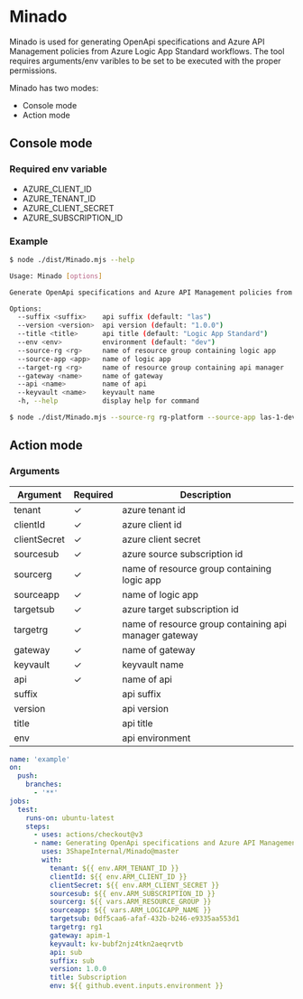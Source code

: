 # Minado

Minado is used for generating OpenApi specifications and Azure API Management policies from Azure Logic App Standard workflows. The tool requires arguments/env varibles to be set to be executed with the proper permissions.

Minado has two modes:

- Console mode
- Action mode

## Console mode

### Required env variable

- AZURE_CLIENT_ID
- AZURE_TENANT_ID
- AZURE_CLIENT_SECRET
- AZURE_SUBSCRIPTION_ID

### Example

```bash
$ node ./dist/Minado.mjs --help

Usage: Minado [options]

Generate OpenApi specifications and Azure API Management policies from Azure Logic App Standard workflows.

Options:
  --suffix <suffix>    api suffix (default: "las")
  --version <version>  api version (default: "1.0.0")
  --title <title>      api title (default: "Logic App Standard")
  --env <env>          environment (default: "dev")
  --source-rg <rg>     name of resource group containing logic app
  --source-app <app>   name of logic app
  --target-rg <rg>     name of resource group containing api manager
  --gateway <name>     name of gateway
  --api <name>         name of api
  --keyvault <name>    keyvault name
  -h, --help           display help for command

$ node ./dist/Minado.mjs --source-rg rg-platform --source-app las-1-dev --target-rg rg-platform --gateway apim-group-dev --api las-1-dev --keyvault kv-bubf2njz1skn2aeqrvtb --suffix las-1-dev
```

## Action mode

### Arguments

| Argument     | Required | Description                                           |
|--------------|----------|-------------------------------------------------------|
| tenant       | ✓        | azure tenant id                                       |
| clientId     | ✓        | azure client id                                       |
| clientSecret | ✓        | azure client secret                                   |
| sourcesub    | ✓        | azure source subscription id                          |
| sourcerg     | ✓        | name of resource group containing logic app           |
| sourceapp    | ✓        | name of logic app                                     |
| targetsub    | ✓        | azure target subscription id                          |
| targetrg     | ✓        | name of resource group containing api manager gateway |
| gateway      | ✓        | name of gateway                                       |
| keyvault     | ✓        | keyvault name                                         |
| api          | ✓        | name of api                                           |
| suffix       |          | api suffix                                            |
| version      |          | api version                                           |
| title        |          | api title                                             |
| env          |          | api environment                                       |

```yml
name: 'example'
on:
  push:
    branches:    
      - '**'
jobs:
  test:
    runs-on: ubuntu-latest
    steps:
      - uses: actions/checkout@v3
      - name: Generating OpenApi specifications and Azure API Management policies from Azure Logic App Standard workflows.
        uses: 3ShapeInternal/Minado@master
        with:
          tenant: ${{ env.ARM_TENANT_ID }}
          clientId: ${{ env.ARM_CLIENT_ID }}
          clientSecret: ${{ env.ARM_CLIENT_SECRET }}
          sourcesub: ${{ env.ARM_SUBSCRIPTION_ID }}
          sourcerg: ${{ vars.ARM_RESOURCE_GROUP }}
          sourceapp: ${{ vars.ARM_LOGICAPP_NAME }}
          targetsub: 0df5caa6-afaf-432b-b246-e9335aa553d1
          targetrg: rg1
          gateway: apim-1
          keyvault: kv-bubf2njz4tkn2aeqrvtb
          api: sub
          suffix: sub
          version: 1.0.0
          title: Subscription 
          env: ${{ github.event.inputs.environment }}
```
